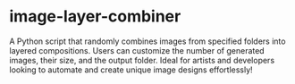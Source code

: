 # image-layer-combiner
A Python script that randomly combines images from specified folders into layered compositions. Users can customize the number of generated images, their size, and the output folder. Ideal for artists and developers looking to automate and create unique image designs effortlessly!
